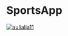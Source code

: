 # SportsApp
[![aulialia11](https://circleci.com/gh/aulialia11/SportsApp.svg?style=svg)](https://app.circleci.com/pipelines/github/aulialia11/SportsApp)

